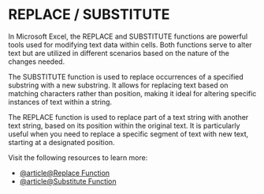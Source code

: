 # REPLACE / SUBSTITUTE

In Microsoft Excel, the REPLACE and SUBSTITUTE functions are powerful tools used for modifying text data within cells. Both functions serve to alter text but are utilized in different scenarios based on the nature of the changes needed.

The SUBSTITUTE function is used to replace occurrences of a specified substring with a new substring. It allows for replacing text based on matching characters rather than position, making it ideal for altering specific instances of text within a string.

The REPLACE function is used to replace part of a text string with another text string, based on its position within the original text. It is particularly useful when you need to replace a specific segment of text with new text, starting at a designated position.

Visit the following resources to learn more:

- [@article@Replace Function](https://support.microsoft.com/en-us/office/replace-function-8d799074-2425-4a8a-84bc-82472868878a)
- [@article@Substitute Function](https://support.microsoft.com/en-us/office/substitute-function-6434944e-a904-4336-a9b0-1e58df3bc332)